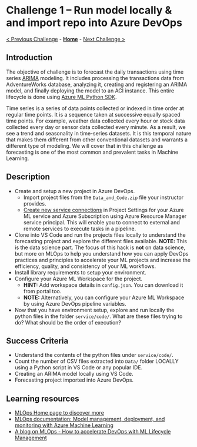 # Challenge 1 – Run model locally & and import repo into Azure DevOps

[< Previous Challenge](./Challenge-00.md) - **[Home](../README.md)** - [Next Challenge >](./Challenge-02.md)

## Introduction

The objective of challenge is to forecast the daily transactions using time series [ARIMA](https://en.wikipedia.org/wiki/Autoregressive_integrated_moving_average) modeling. It includes processing the transactions data from AdventureWorks database, analyzing it, creating and registering an ARIMA model, and finally deploying the model to an ACI instance. This entire lifecycle is done using [Azure ML Python SDK](https://docs.microsoft.com/en-us/python/api/overview/azure/ml/?view=azure-ml-py).

Time series is a series of data points collected or indexed in time order at regular time points. It is a sequence taken at successive equally spaced time points. For example, weather data collected every hour or stock data collected every day or sensor data collected every minute. As a result, we see a trend and seasonality in time-series datasets. It is this temporal nature that makes them different from other conventional datasets and warrants a different type of modeling. We will cover that in this challenge as forecasting is one of the most common and prevalent tasks in Machine Learning.

## Description

- Create and setup a new project in Azure DevOps.
  - Import project files from the `Data_and_Code.zip` file your instructor provides.
  - [Create new service connections](https://docs.microsoft.com/en-us/azure/devops/pipelines/library/service-endpoints?view=azure-devops&tabs=yaml) in Project Settings for your Azure ML service and Azure Subscription using Azure Resource Manager service principal. This will enable you to connect to external and remote services to execute tasks in a pipeline.
- Clone into VS Code and run the projects files locally to understand the forecasting project and explore the different files available.
  **NOTE:** This is the data science part. The focus of this hack is **not** on data science, but more on MLOps to help you understand how you can apply DevOps practices and principles to accelerate your ML projects and increase the efficiency, quality, and consistency of your ML workflows.
- Install library requirements to setup your environment.
- Configure your Azure ML Workspace for the project.
  - **HINT:** Add workspace details in `config.json`. You can download it from portal too.
  - **NOTE:** Alternatively, you can configure your Azure ML Workspace by using Azure DevOps pipeline variables.
- Now that you have environment setup, explore and run locally the python files in the folder `service/code/`. What are these files trying to do? What should be the order of execution?

## Success Criteria

- Understand the contents of the python files under `service/code/`.
- Count the number of CSV files extracted into `Data/` folder LOCALLY using a Python script in VS Code or any popular IDE.
- Creating an ARIMA model locally using VS Code.
- Forecasting project imported into Azure DevOps.

## Learning resources

- [MLOps Home page to discover more](<https://azure.microsoft.com/en-us/services/machine-learning/mlops/>)
- [MLOps documentation: Model management, deployment, and monitoring with Azure Machine Learning](<https://docs.microsoft.com/en-us/azure/machine-learning/concept-model-management-and-deployment>)
- [A blog on MLOps - How to accelerate DevOps with ML Lifecycle Management](<https://azure.microsoft.com/en-us/blog/how-to-accelerate-devops-with-machine-learning-lifecycle-management/>)
